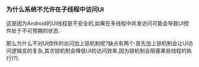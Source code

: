 ### 为什么系统不允许在子线程中访问UI

这是因为Android的UI线程是不安全的,如果在多线程中并发访问可能会导致UI控件处于不可预期的状态.

那么为什么不对UI控件的访问加上锁机制呢?缺点有两个:首先加上锁机制会让UI访问逻辑变的复杂,其次锁机制会降低UI的访问效率,因为锁机制会阻塞某些线程的执行(?).
